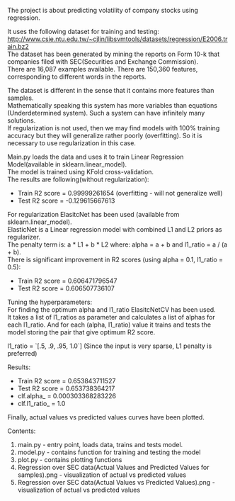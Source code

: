 The project is about predicting volatility of company stocks using regression. 

It uses the following dataset for training and testing: http://www.csie.ntu.edu.tw/~cjlin/libsvmtools/datasets/regression/E2006.train.bz2<br/>
The dataset has been generated by mining the reports on Form 10-k that companies filed with SEC(Securities and Exchange Commission).<br/>
There are 16,087 examples available. There are 150,360 features, corresponding to different words in the reports.<br/>

The dataset is different in the sense that it contains more features than samples.<br/>
Mathematically speaking this system has more variables than equations (Underdetermined system). Such a system can have infinitely many solutions.<br/>
If regularization is not used, then we may find models with 100% training accuracy but they will generalize rather poorly (overfitting). So it is necessary to use regularization in this case.<br/>

Main.py loads the data and uses it to train Linear Regression Model(available in sklearn.linear_model).<br/>
The model is trained using KFold cross-validation.<br/>
The results are following(without regularization):<br/>

* Train R2 score = 0.99999261654 (overfitting - will not generalize well)
* Test R2 score = -0.129615667613

For regularization ElasitcNet has been used (available from sklearn.linear_model).<br/>
ElasticNet is a Linear regression model with combined L1 and L2 priors as regularizer.<br/>
The penalty term is: a * L1 + b * L2 where: alpha = a + b and l1_ratio = a / (a + b).<br/>
There is significant improvement in R2 scores (using alpha = 0.1, l1_ratio = 0.5): <br/>

* Train R2 score = 0.606471796547
* Test R2 score = 0.606507736107

Tuning the hyperparameters:<br/>
For finding the optimum alpha and l1_ratio ElasitcNetCV has been used.<br/>
It takes a list of l1_ratios as parameter and calculates a list of alphas for each l1_ratio. And for each (alpha, l1_ratio) value it trains and tests the model storing the pair that give optimum R2 score.<br/>
<p>l1_ratio = `[.5, .9, .95, 1.0`] (Since the input is very sparse, L1 penalty is preferred)<p>
Results:

* Train R2 score = 0.653843711527
* Test R2 score = 0.653738364217
* clf.alpha_ = 0.000303368283226
* clf.l1_ratio_ = 1.0

Finally, actual values vs predicted values curves have been plotted.

Contents:

1. main.py - entry point, loads data, trains and tests model.
2. model.py - contains function for training and testing the model
3. plot.py - contains plotting functions
4. Regression over SEC data(Actual Values and Predicted Values for samples).png - visualization of actual vs predicted values
5. Regression over SEC data(Actual Values vs Predicted Values).png - visualization of actual vs predicted values



